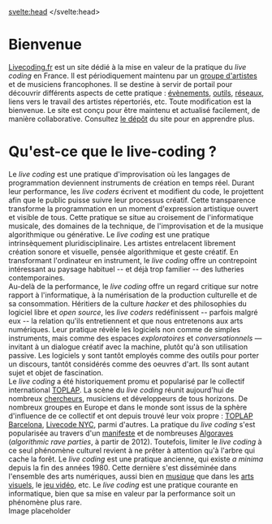 <script>
     import Info from "$lib/components/Info.svelte";
     import Gallery from "$lib/components/Gallery.svelte";
     import YouTubeLazyLoad from "$lib/components/YouTubeLazyLoad.svelte";

     let intro_gallery = [
        {link: "https://ralt144mi.remigeorges.fr/Ralt144MI3.png", description: "Rémi Georges"},
        {link: "https://www.cookie.paris/static/bc65c5fd7f7c76dc70bcd9892dc17a4d/7c735/16.webp", description: "Azertype"},
        {link: "https://www.cookie.paris/static/9dbc442f1f54a41b9210b3ba1b835226/7c735/13.webp", description: "Jules Cipher"},
        {link: "../images/leondenise.jpeg", description: "Léon Denise"},
        {link: "../images/algorave_2025.jpg", description: "Algorave au Grrrnd Zero"},
        {link: "https://sardine.raphaelforment.fr/presentation/what_is_live_coding.jpeg#center", description: "Raphaël Forment"},
     ]
</script>
<svelte:head>
    <title>Live Coding FR</title> 
</svelte:head>

# Bienvenue

[Livecoding.fr](https://livecoding.fr) est un site dédié à la mise en valeur de la pratique du _live coding_ en France. Il est périodiquement maintenu par un [groupe d'artistes](https://livecoding.fr/membres) et de musiciens francophones. Il se destine à servir de portail pour découvrir différents aspects de cette pratique : [évènements](https://livecoding.fr/evenements), [outils](https://livecoding.fr/outils), [réseaux](https://livecoding.fr/reseaux), liens vers le travail des artistes répertoriés, etc. Toute modification est la bienvenue. Le site est conçu pour être maintenu et actualisé facilement, de manière collaborative. Consultez [le dépôt](https://github.com/Bubobubobubobubo/livecodingfr) du site pour en apprendre plus.

<Gallery pictures={intro_gallery}/>

# Qu'est-ce que le live-coding ?

<div class="grid grid-cols-1 lg:grid-cols-2 gap-6 text-black dark:text-white">
<div>
Le <i>live coding</i> est une pratique d'improvisation où les langages de programmation deviennent instruments de création en temps réel. Durant leur performance, les <i>live coders</i> écrivent et modifient du code, le projettent afin que le public puisse suivre leur processus créatif. Cette transparence transforme la programmation en un moment d'expression artistique ouvert et visible de tous. Cette pratique se situe au croisement de l'informatique musicale, des domaines de la technique, de l'improvisation et de la musique algorithmique ou générative. Le <i>live coding</i> est une pratique intrinsèquement pluridisciplinaire. Les artistes entrelacent librement création sonore et visuelle, pensée algorithmique et geste créatif. En transformant l'ordinateur en instrument, le <i>live coding</i> offre un contrepoint intéressant au paysage habituel -- et déjà trop familier -- des lutheries contemporaines.
</div>
<div>
Au-delà de la performance, le <i>live coding</i> offre un regard critique sur notre rapport à l'informatique, à la numérisation de la production culturelle et de sa consommation. Héritiers de la culture <i>hacker</i> et des philosophies du logiciel libre et <i>open source</i>, les <i>live coders</i> redéfinissent -- parfois malgré eux -- la relation qu'ils entretiennent et que nous entretenons aux arts numériques. Leur pratique révèle les logiciels non comme de simples instruments, mais comme des espaces <i>exploratoires</i> et <i>conversationnels</i> — invitant à un dialogue créatif avec la machine, plutôt qu'à son utilisation passive. Les logiciels y sont tantôt employés comme des outils pour porter un discours, tantôt considérés comme des oeuvres d'art. Ils sont autant sujet et objet de fascination.
</div>
</div>

<div class="grid grid-cols-1 lg:grid-cols-2 gap-6 text-black dark:text-white mt-6">
<div>
Le <i>live coding</i> a été historiquement promu et popularisé par le collectif international <a href="https://toplap.org">TOPLAP</a>. La scène du <i>live coding</i> réunit aujourd'hui de nombreux <a href="https://livecodingbook.toplap.org/">chercheurs</a>, musiciens et développeurs de tous horizons. De nombreux groupes en Europe et dans le monde sont issus de la sphère d'influence de ce collectif et ont depuis trouvé leur voix propre : <a href="https://toplap.cat/en/home">TOPLAP Barcelona</a>, <a href="https://livecode.nyc/">Livecode NYC</a>, parmi d'autres. La pratique du <i>live coding</i> s'est popularisée au travers d'un <a href="https://toplap.org/wiki/ManifestoDraft">manifeste</a> et de nombreuses <a href="https://algorave.com">Algoraves</a> (<i>algorithmic rave parties</i>, à partir de 2012). Toutefois, limiter le <i>live coding</i> à ce seul phénomène culturel revient à ne prêter à attention qu'à l'arbre qui cache la forêt. Le <i>live coding</i> est une pratique ancienne, qui existe <i>a minima</i> depuis la fin des années 1980. Cette dernière s'est disséminée dans l'ensemble des arts numériques, aussi bien en <a href="https://supercollider.github.io/">musique</a> que dans les <a href="https://teddavis.org/p5live/">arts visuels</a>, le <a href="https://chuck.cs.princeton.edu/chunity/">jeu vidéo</a>, etc. Le <i>live coding</i> est une pratique courante en informatique, bien que sa mise en valeur par la performance soit un phénomène plus rare.
</div>
<div class="bg-gray-200 dark:bg-gray-700 rounded-lg flex items-center justify-center min-h-[200px]">
<span class="text-gray-500 dark:text-gray-400">Image placeholder</span>
</div>
</div>

<div style="margin-top: 30px; margin-bottom: 30px;"></div>

<div class="grid grid-cols-1 lg:grid-cols-2 gap-4">
    <div class="aspect-video">
        <YouTubeLazyLoad
            className="w-full h-full"
            src="https://www.youtube.com/embed/2GSNAGLkvGw"
            title="Algorave Lyon 2025 - 18h - 6h @GrrrndZero"
        />
    </div>
    <div class="aspect-video">
        <YouTubeLazyLoad
            className="w-full h-full"
            src="https://www.youtube.com/embed/Crz6R4p_owI"
            title="Algorave : la teuf en open source | Tracks | ARTE"
        />
    </div>
</div>

<div style="margin-top: 10px; margin-bottom: 10px;"></div>

<div class="grid grid-cols-1 lg:grid-cols-2 gap-4">
    <div class="aspect-video">
        <YouTubeLazyLoad
            className="w-full h-full"
            src="https://www.youtube.com/embed/PsfTdFUQUVA"
            title="Algorave Lyon 2025 - 18h - 6h @GrrrndZero"
        />
    </div>
    <div class="aspect-video">
        <YouTubeLazyLoad
            className="w-full h-full"
            src="https://youtube.com/embed/vG8UA8uYAM0"
            title="Algorave : la teuf en open source | Tracks | ARTE"
        />
    </div>
</div>
